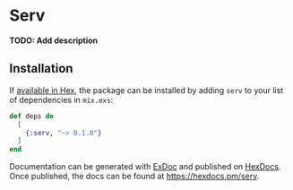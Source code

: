 # Serv

**TODO: Add description**

## Installation

If [available in Hex](https://hex.pm/docs/publish), the package can be installed
by adding `serv` to your list of dependencies in `mix.exs`:

```elixir
def deps do
  [
    {:serv, "~> 0.1.0"}
  ]
end
```

Documentation can be generated with [ExDoc](https://github.com/elixir-lang/ex_doc)
and published on [HexDocs](https://hexdocs.pm). Once published, the docs can
be found at <https://hexdocs.pm/serv>.

